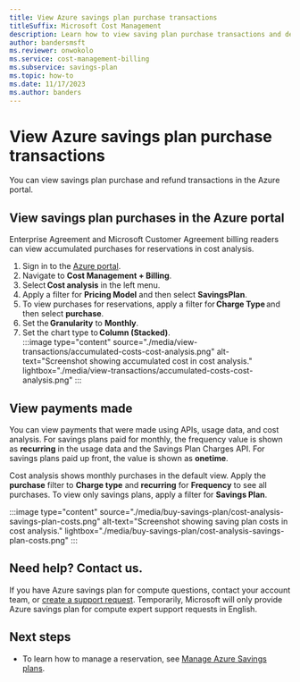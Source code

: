 ```yaml
---
title: View Azure savings plan purchase transactions
titleSuffix: Microsoft Cost Management
description: Learn how to view saving plan purchase transactions and details.
author: bandersmsft
ms.reviewer: onwokolo
ms.service: cost-management-billing
ms.subservice: savings-plan
ms.topic: how-to
ms.date: 11/17/2023
ms.author: banders
---
```


# View Azure savings plan purchase transactions

You can view savings plan purchase and refund transactions in the Azure portal.

## View savings plan purchases in the Azure portal

Enterprise Agreement and Microsoft Customer Agreement billing readers can view accumulated purchases for reservations in cost analysis.

1. Sign in to the [Azure portal](https://portal.azure.com/).
2. Navigate to **Cost Management + Billing**.
3. Select **Cost analysis** in the left menu.
4. Apply a filter for **Pricing Model** and then select **SavingsPlan**.
5. To view purchases for reservations, apply a filter for **Charge Type** and then select  **purchase**.
6. Set the **Granularity** to **Monthly**.
7. Set the chart type to **Column (Stacked)**.  
    :::image type="content" source="./media/view-transactions/accumulated-costs-cost-analysis.png" alt-text="Screenshot showing accumulated cost in cost analysis." lightbox="./media/view-transactions/accumulated-costs-cost-analysis.png" :::


## View payments made

You can view payments that were made using APIs, usage data, and cost analysis. For savings plans paid for monthly, the frequency value is shown as  **recurring** in the usage data and the Savings Plan Charges API. For savings plans paid up front, the value is shown as **onetime**.

Cost analysis shows monthly purchases in the default view. Apply the **purchase** filter to **Charge type** and **recurring** for **Frequency** to see all purchases. To view only savings plans, apply a filter for **Savings Plan**.

:::image type="content" source="./media/buy-savings-plan/cost-analysis-savings-plan-costs.png" alt-text="Screenshot showing saving plan costs in cost analysis." lightbox="./media/buy-savings-plan/cost-analysis-savings-plan-costs.png" :::

## Need help? Contact us.

If you have Azure savings plan for compute questions, contact your  account team, or [create a support request](https://portal.azure.com/#blade/Microsoft_Azure_Support/HelpAndSupportBlade/newsupportrequest). Temporarily, Microsoft will only provide Azure savings plan for compute expert support requests in English.

## Next steps

- To learn how to manage a reservation, see [Manage Azure Savings plans](manage-savings-plan.md).
